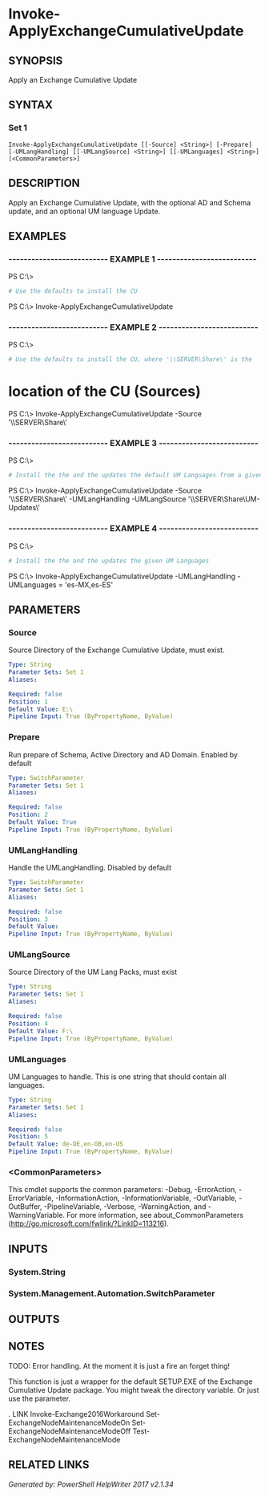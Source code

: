 ﻿# Invoke-ApplyExchangeCumulativeUpdate

## SYNOPSIS
Apply an Exchange Cumulative Update

## SYNTAX

### Set 1
```
Invoke-ApplyExchangeCumulativeUpdate [[-Source] <String>] [-Prepare] [-UMLangHandling] [[-UMLangSource] <String>] [[-UMLanguages] <String>] [<CommonParameters>]
```

## DESCRIPTION
Apply an Exchange Cumulative Update, with the optional AD and Schema
update, and an optional UM language Update.

## EXAMPLES

### -------------------------- EXAMPLE 1 --------------------------
PS C:\\\>
```powershell
# Use the defaults to install the CU
```

PS C:\\\> Invoke-ApplyExchangeCumulativeUpdate

### -------------------------- EXAMPLE 2 --------------------------
PS C:\\\>
```powershell
# Use the defaults to install the CU, where '\\SERVER\Share\' is the
```

# location of the CU (Sources)
PS C:\\\> Invoke-ApplyExchangeCumulativeUpdate -Source '\\\\SERVER\\Share\\'

### -------------------------- EXAMPLE 3 --------------------------
PS C:\\\>
```powershell
# Install the the and the updates the default UM Languages from a given location
```

PS C:\\\> Invoke-ApplyExchangeCumulativeUpdate -Source '\\\\SERVER\\Share\\' -UMLangHandling -UMLangSource '\\\\SERVER\\Share\\UM-Updates\\'

### -------------------------- EXAMPLE 4 --------------------------
PS C:\\\>
```powershell
# Install the the and the updates the given UM Languages
```

PS C:\\\> Invoke-ApplyExchangeCumulativeUpdate -UMLangHandling -UMLanguages = 'es-MX,es-ES'

## PARAMETERS

### Source
Source Directory of the Exchange Cumulative Update, must exist.

```yaml
Type: String
Parameter Sets: Set 1
Aliases: 

Required: false
Position: 1
Default Value: E:\
Pipeline Input: True (ByPropertyName, ByValue)
```

### Prepare
Run prepare of Schema, Active Directory and AD Domain.
Enabled by default

```yaml
Type: SwitchParameter
Parameter Sets: Set 1
Aliases: 

Required: false
Position: 2
Default Value: True
Pipeline Input: True (ByPropertyName, ByValue)
```

### UMLangHandling
Handle the UMLangHandling.
Disabled by default

```yaml
Type: SwitchParameter
Parameter Sets: Set 1
Aliases: 

Required: false
Position: 3
Default Value: 
Pipeline Input: True (ByPropertyName, ByValue)
```

### UMLangSource
Source Directory of the UM Lang Packs, must exist

```yaml
Type: String
Parameter Sets: Set 1
Aliases: 

Required: false
Position: 4
Default Value: F:\
Pipeline Input: True (ByPropertyName, ByValue)
```

### UMLanguages
UM Languages to handle. This is one string that should contain all languages.

```yaml
Type: String
Parameter Sets: Set 1
Aliases: 

Required: false
Position: 5
Default Value: de-DE,en-GB,en-US
Pipeline Input: True (ByPropertyName, ByValue)
```

### \<CommonParameters\>
This cmdlet supports the common parameters: -Debug, -ErrorAction, -ErrorVariable, -InformationAction, -InformationVariable, -OutVariable, -OutBuffer, -PipelineVariable, -Verbose, -WarningAction, and -WarningVariable. For more information, see about_CommonParameters (http://go.microsoft.com/fwlink/?LinkID=113216).

## INPUTS

### System.String


### System.Management.Automation.SwitchParameter


## OUTPUTS

## NOTES

TODO: Error handling. At the moment it is just a fire an forget thing!

This function is just a wrapper for the default SETUP.EXE of the
Exchange Cumulative Update package.
You might tweak the directory variable. Or just use the parameter.

. LINK
Invoke-Exchange2016Workaround
Set-ExchangeNodeMaintenanceModeOn
Set-ExchangeNodeMaintenanceModeOff
Test-ExchangeNodeMaintenanceMode

## RELATED LINKS


*Generated by: PowerShell HelpWriter 2017 v2.1.34*
